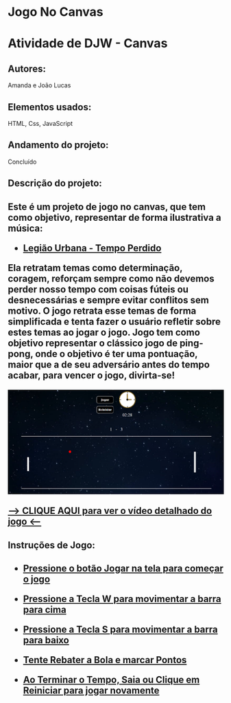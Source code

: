 # Jogo No Canvas
<h1>Atividade de DJW - Canvas</h1>

<h2>Autores:</h2> Amanda e João Lucas

<h2>Elementos usados:</h2> HTML, Css, JavaScript

<h2>Andamento do projeto:</h2> Concluído

<h2>Descrição do projeto:<h2>
Este é um projeto de jogo no canvas, que tem como objetivo, representar de forma ilustrativa a música:

- [Legião Urbana - Tempo Perdido](https://www.youtube.com/watch?v=2hr7Uqu6G80)

Ela retratam temas como determinação, coragem, reforçam sempre como não devemos perder nosso tempo
com coisas fúteis ou desnecessárias e sempre evitar conflitos sem motivo. 
O jogo retrata esse temas de forma simplificada e tenta fazer o usuário refletir sobre estes temas ao jogar o jogo.
Jogo tem como objetivo representar o clássico jogo de ping-pong, onde o objetivo é ter uma pontuação, maior que a de seu adversário antes do tempo acabar, para vencer o jogo, divirta-se!


   <img src="img/foto.png">
   
   [--> CLIQUE AQUI para ver o vídeo detalhado do jogo <--](https://youtu.be/mMj8ICaj_qg)
   
<h2>Instruções de Jogo:<h2> 
<p>
      
- [Pressione o botão Jogar na tela para começar o jogo]()
      
- [Pressione a Tecla W para movimentar a barra para cima]()
  
- [Pressione a Tecla S para movimentar a barra para baixo]()
  
- [Tente Rebater a Bola e marcar Pontos]()
  
- [Ao Terminar o Tempo, Saia ou Clique em Reiniciar para jogar novamente]()
  
</p>
